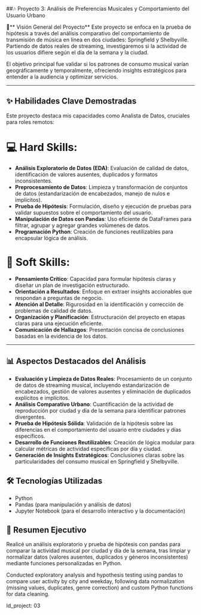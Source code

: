 ##🎶 Proyecto 3: Análisis de Preferencias Musicales y Comportamiento del Usuario Urbano

🎯** Visión General del Proyecto**
Este proyecto se enfoca en la prueba de hipótesis a través del análisis comparativo del comportamiento de transmisión de música en línea en dos ciudades: Springfield y Shelbyville. Partiendo de datos reales de streaming, investigaremos si la actividad de los usuarios difiere según el día de la semana y la ciudad.

El objetivo principal fue validar si los patrones de consumo musical varían geográficamente y temporalmente, ofreciendo insights estratégicos para entender a la audiencia y optimizar servicios.

---

## ✨ Habilidades Clave Demostradas
Este proyecto destaca mis capacidades como Analista de Datos, cruciales para roles remotos:

# 💻 Hard Skills:
- **Análisis Exploratorio de Datos (EDA)**: Evaluación de calidad de datos, identificación de valores ausentes, duplicados y formatos inconsistentes.
- **Preprocesamiento de Datos**: Limpieza y transformación de conjuntos de datos (estandarización de encabezados, manejo de nulos e implícitos).
- **Prueba de Hipótesis**: Formulación, diseño y ejecución de pruebas para validar supuestos sobre el comportamiento del usuario.
- **Manipulación de Datos con Pandas**: Uso eficiente de DataFrames para filtrar, agrupar y agregar grandes volúmenes de datos.
- **Programación Python**: Creación de funciones reutilizables para encapsular lógica de análisis.

# 🤝 Soft Skills:
- **Pensamiento Crítico**: Capacidad para formular hipótesis claras y diseñar un plan de investigación estructurado.
- **Orientación a Resultados**: Enfoque en extraer insights accionables que respondan a preguntas de negocio.
- **Atención al Detalle**: Rigurosidad en la identificación y corrección de problemas de calidad de datos.
- **Organización y Planificación**: Estructuración del proyecto en etapas claras para una ejecución eficiente.
- **Comunicación de Hallazgos**: Presentación concisa de conclusiones basadas en la evidencia de los datos.

---

## 📊 Aspectos Destacados del Análisis
- **Evaluación y Limpieza de Datos Reales**: Procesamiento de un conjunto de datos de streaming musical, incluyendo estandarización de encabezados, gestión de valores ausentes y eliminación de duplicados explícitos e implícitos.
- **Análisis Comparativo Urbano**: Cuantificación de la actividad de reproducción por ciudad y día de la semana para identificar patrones divergentes.
- **Prueba de Hipótesis Sólida**: Validación de la hipótesis sobre las diferencias en el comportamiento del usuario entre ciudades y días específicos.
- **Desarrollo de Funciones Reutilizables**: Creación de lógica modular para calcular métricas de actividad específicas por día y ciudad.
- **Generación de Insights Estratégicos**: Conclusiones claras sobre las particularidades del consumo musical en Springfield y Shelbyville.

## 🛠️ Tecnologías Utilizadas
- Python 
- Pandas (para manipulación y análisis de datos)
- Jupyter Notebook (para el desarrollo interactivo y la documentación)

## 📂 Resumen Ejecutivo
Realicé un análisis exploratorio y prueba de hipótesis con pandas para comparar la actividad musical por ciudad y día de la semana, tras limpiar y normalizar datos (valores ausentes, duplicados y géneros inconsistentes) mediante funciones personalizadas en Python.

Conducted exploratory analysis and hypothesis testing using pandas to compare user activity by city and weekday, following data normalization (missing values, duplicates, genre correction) and custom Python functions for data cleaning.

Id_project: 03
